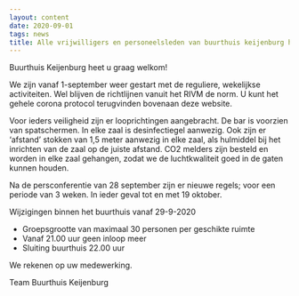 ```yaml
---
layout: content
date: 2020-09-01
tags: news
title: Alle vrijwilligers en personeelsleden van buurthuis keijenburg heten u graag welkom!
---
```


Buurthuis Keijenburg heet u graag welkom!
 
We zijn vanaf 1-september weer gestart met de reguliere,  wekelijkse activiteiten. 
Wel blijven de richtlijnen vanuit het RIVM de norm. 
U kunt het gehele corona protocol terugvinden bovenaan deze website.
 
Voor ieders veiligheid zijn er looprichtingen aangebracht. De bar is voorzien van spatschermen. In elke zaal is desinfectiegel aanwezig.
Ook zijn er ‘afstand’ stokken van 1,5 meter aanwezig in elke zaal, als hulmiddel bij het inrichten van de zaal op de juiste afstand.
CO2 melders zijn besteld en worden in elke zaal gehangen, zodat we de luchtkwaliteit goed in de gaten kunnen houden.

Na de persconferentie van 28 september zijn er nieuwe regels; voor een periode van 3 weken.
In ieder geval tot en met 19 oktober.

Wijzigingen binnen het buurthuis vanaf 29-9-2020

* Groepsgrootte van maximaal 30 personen per geschikte ruimte
* Vanaf 21.00 uur geen inloop meer
* Sluiting buurthuis 22.00 uur


We rekenen op uw medewerking.
 
Team Buurthuis Keijenburg